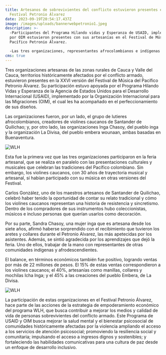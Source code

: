 ```yaml
---
title: Artesanos de sobrevivientes del conflicto estuvieron presentes en el
  Festival Petronio Álvarez
date: 2023-09-19T20:54:17.437Z
image: /images/uploads/bannerwebpetronio1.jpeg
description: >-
  -Participantes del Programa Hilando vidas y Esperanza de USAID, implementado
  por OIM estuvieron presentes con sus artesanías en el Festival de Música del
  Pacífico Petronio Álvarez.

  -Las tres organizaciones, representantes afrocolombianos e indígenas del Valle y Cauca, vendieron, en total, 22 millones de pesos durante los seis días del Festival.
cms: true
---
```

Tres organizaciones artesanas de las zonas rurales de Cauca y Valle del Cauca, territorios históricamente afectados por el conflicto armado, estuvieron presentes en la XXVI versión del Festival de Música del Pacífico Petronio Álvarez. Su participación estuvo apoyada por el Programa Hilando Vidas y Esperanza de la Agencia de Estados Unidos para el Desarrollo Internacional (USAID), implementado por la Organización Internacional para las Migraciones (OIM), el cual les ha acompañado en el perfeccionamiento de sus diseños.

Las organizaciones fueron, por un lado, el grupo de lutieres afrocolombianos, creadores de violines caucanos de Santander de Quilichao; y, por otro lado, las organizaciones Inga Chasoy, del pueblo inga y la organización La Divisa, del pueblo embera wounaan, ambas basadas en Buenaventura.

![WLH](https://colombia.iom.int/sites/g/files/tmzbdl1011/files/images/Notas/bannerwebpetronio2.jpg "compradores interactuan con Lu, una de las artesanas embera que participo")

Esta fue la primera vez que las tres organizaciones participaron en la feria artesanal, que se realiza en paralelo con las presentaciones culturales y musicales que celebran las tradiciones del Pacífico colombiano. Sin embargo, los violines caucanos, con 30 años de trayectoria musical y artesanal, sí habían participado con su música en otras versiones del Festival.

Carlos González, uno de los maestros artesanos de Santander de Quilichao, celebró haber tenido la oportunidad de contar su relato tradicional y cómo los violines caucanos representan una historia de resistencia y sincretismo. Dentro de los compradores de sus instrumentos hubo coleccionistas, músicos e incluso personas que querían usarlos como decoración.

Por su parte, Sandra Chasoy, una mujer inga que es artesana desde los siete años, afirmó haberse sorprendido con el recibimiento que tuvieron los aretes y collares durante el Petronio Alvarez, las más apetecidas por los asistentes. Además, se sintió agradecida por los aprendizajes que dejó la feria. Uno de ellos, trabajar de la mano con representantes de otras comunidades indígenas y afrodescendientes.

El balance, en términos económicos también fue positivo, logrando ventas por más de 22 millones de pesos. El 15% de estas ventas correspondieron a los violines caucanos; el 40%, artesanías como manillas, collares y mochilas Icha Inga; y el 45% a las creaciones del pueblo Embera, de La Divisa.

![WLH](https://colombia.iom.int/sites/g/files/tmzbdl1011/files/images/Notas/bannerwebpetronio3.jpg "maestro artesano mostrando sus violines de guadua")

La participación de estas organizaciones en el Festival Petronio Álvarez, hace parte de las acciones de la estrategia de empoderamiento económico del programa WLH, que busca contribuir a mejorar los medios y calidad de vida de personas sobrevivientes del conflicto armado. Este Programa de USAID y OIM busca mejorar la salud mental y el bienestar psicosocial de comunidades históricamente afectadas por la violencia ampliando el acceso a los servicios de atención psicosocial; promoviendo la resiliencia social y comunitaria; impulsando el acceso a ingresos dignos y sostenibles; y fortaleciendo las habilidades comunicativas para una cultura de paz desde un enfoque de desarrollo inclusivo.